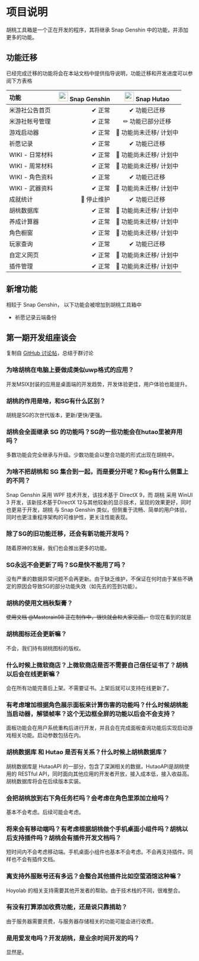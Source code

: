# 项目说明

胡桃工具箱是一个正在开发的程序，其将继承 Snap Genshin 中的功能，并添加更多的功能。

## 功能迁移

已经完成迁移的功能将会在本站文档中提供指导说明，功能迁移和开发进度可以参阅下方表格

| 功能          | <img src="https://www.snapgenshin.com/logo/SGLogo.png" width="25" height="25"> Snap Genshin | <img src="https://image.snapgenshin.com/imgs/2022/09/27/fcb0499a6892c46f.png" width="25" height="25"> Snap Hutao |
|:------------|--------------------------------------------------------------------------------------------:|:----------------------------------------------------------------------------------------------------------------:|
| 米游社公告首页     |                                                                                        ✔ 正常 |                                                     ✔ 功能已迁移                                                      |
| 米游社帐号管理     |                                                                                        ✔ 正常 |                                                    ✏ 功能已部分迁移                                                     |
| 游戏启动器       |                                                                                        ✔ 正常 |                                                  🚫 功能尚未迁移/ 计划中                                                  |
| 祈愿记录        |                                                                                        ✔ 正常 |                                                     ✔ 功能已迁移                                                      |
| WIKI - 日常材料 |                                                                                        ✔ 正常 |                                                  🚫 功能尚未迁移/ 计划中                                                  |
| WIKI - 周常材料 |                                                                                        ✔ 正常 |                                                  🚫 功能尚未迁移/ 计划中                                                  |
| WIKI - 角色资料 |                                                                                        ✔ 正常 |                                                     ✔ 功能已迁移                                                      |
| WIKI - 武器资料 |                                                                                        ✔ 正常 |                                                  🚫 功能尚未迁移/ 计划中                                                  |
| 成就统计        |                                                                                     🚫 停止维护 |                                                     ✔ 功能已迁移                                                      |
| 胡桃数据库       |                                                                                        ✔ 正常 |                                                  🚫 功能尚未迁移/ 计划中                                                  |
| 养成计算器       |                                                                                        ✔ 正常 |                                                  🚫 功能尚未迁移/ 计划中                                                  |
| 角色橱窗        |                                                                                        ✔ 正常 |                                                  🚫 功能尚未迁移/ 计划中                                                  |
| 玩家查询        |                                                                                        ✔ 正常 |                                                     ✔ 功能已迁移                                                      |
| 自定义网页       |                                                                                        ✔ 正常 |                                                  🚫 功能尚未迁移/ 计划中                                                  |
| 插件管理        |                                                                                        ✔ 正常 |                                                  🚫 功能尚未迁移/ 计划中                                                  |

## 新增功能

相较于 Snap Genshin， 以下功能会被增加到胡桃工具箱中
- 祈愿记录云端备份

## 第一期开发组座谈会
复制自 [GitHub 讨论帖](https://github.com/DGP-Studio/Snap.Hutao/discussions/46)，总结于群讨论

### 为啥胡桃在电脑上要做成类似uwp格式的应用？
开发MSIX封装的应用是桌面端的开发趋势，开发体验更佳，用户体验也能提升。

### 胡桃的作用是啥，和SG有什么区别？
胡桃是SG的次世代版本，更新/更快/更强。

### 胡桃会全面继承 SG 的功能吗？SG的一些功能会在hutao里被弃用吗？
多数功能会完全继承与升级。少数功能会以整合功能的形式出现在胡桃中。

### 为啥不把胡桃和 SG 集合到一起，而是要分开呢？和sg有什么侧重上的不同？
Snap Genshin 采用 WPF 技术开发，该技术基于 DirectX 9，而 胡桃 采用 WinUI 3 开发，该新技术基于DirectX 12与其他较新的显示技术，呈现的效果更好，同时也更易于开发，胡桃 与 Snap Genshin 类似，但侧重于流畅、简单的用户体验，同时也更注重程序架构的可维护性，更关注性能表现。

### 除了SG的旧功能迁移，还会有新功能开发吗？
随着原神的发展，我们也会推出更多的功能。

### SG永远不会更新了吗？SG是快不能用了吗？
没有严重的数据异常问题不会再更新。由于缺乏维护，不保证在何时由于某些不确定的原因会导致SG的部分功能失效（如先去的签到功能）。

### 胡桃的使用文档秋梨膏？
~~使用文档 @Masterain98 正在制作中，很快就会和大家见面。~~ 你现在看到的就是

### 胡桃图标还会更新嘛？
不会，我们持有胡桃图标的版权。

### 什么时候上微软商店？上微软商店是否不需要自己信任证书了？胡桃以后会在线更新嘛？
会在所有功能完善后上架。不需要证书。上架后就可以支持在线更新了。

### 有考虑增加根据角色展示面板来计算伤害的功能吗？什么时候胡桃能当启动器，解锁帧率？这个无边框全屏的功能以后会不会支持？
面板功能会在用户系统重构后进行开发，并且会在完成面板查询功能后实现启动游戏相关功能。启动参数包括在内。

### 胡桃数据库 和 Hutao 是否有关系？什么时候上胡桃数据库？
胡桃数据库是 HutaoAPI 的一部分，包含了深渊相关的数据，HutaoAPI是胡桃使用的 RESTful API，同时面向其他应用的开发者开放，接入成本低，接入收益高。胡桃数据库将会在后续版本实装。

### 会把胡桃放到右下角任务栏吗？会考虑在角色里添加立绘吗？
基本不会考虑。后续可能会考虑。

### 将来会有移动端吗？有考虑根据胡桃做个手机桌面小组件吗？胡桃以后支持插件吗？胡桃会有插件开发文档吗？
短时间内不会考虑移动端。手机桌面小组件也基本不会考虑。不会再支持插件。同样也不会有插件文档。

### 离支持外服账号还有多远？会整合其他插件比如空萤酒馆这种嘛？
Hoyolab 的相关支持需要其他开发者的帮助。由于技术栈的不同，很难整合。

### 有没有打算添加收费功能，还是说只靠捐助？
由于服务器需要资费，与服务器存储相关的功能可能会进行收费。

### 是用爱发电吗？开发胡桃，是业余时间开发的吗？
显然是。